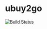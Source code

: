 # ubuy2go

[![Build Status](https://travis-ci.org/JABvzla/ubuy2go.svg?branch=master)](https://travis-ci.org/JABvzla/ubuy2go)

